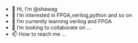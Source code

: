 - 👋 Hi, I’m @shawag
- 👀 I’m interested in FPGA,verilog,python and so on
- 🌱 I’m currently learning verilog and FPGA
- 💞️ I’m looking to collaborate on ...
- 📫 How to reach me ...

<!---
shawag/shawag is a ✨ special ✨ repository because its `README.md` (this file) appears on your GitHub profile.
You can click the Preview link to take a look at your changes.
--->
